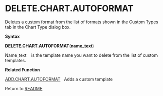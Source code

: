 # DELETE.CHART.AUTOFORMAT

Deletes a custom format from the list of formats shown in the Custom
Types tab in the Chart Type dialog box.

**Syntax**

**DELETE.CHART.AUTOFORMAT**(**name\_text**)

Name\_text&nbsp;&nbsp;&nbsp;&nbsp;is the template name you want to
delete from the list of custom templates.

**Related Function**

[ADD.CHART.AUTOFORMAT](ADD.CHART.AUTOFORMAT.md)&nbsp;&nbsp;&nbsp;Adds a custom template



Return to [README](README.md)

